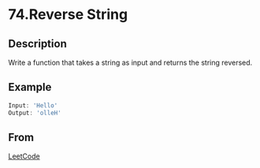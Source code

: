 # 74.Reverse String

## Description

Write a function that takes a string as input and returns the string reversed.

## Example

```javascript
Input: 'Hello'
Output: 'olleH'
```

## From

[LeetCode](https://leetcode.com/problems/reverse-string)
